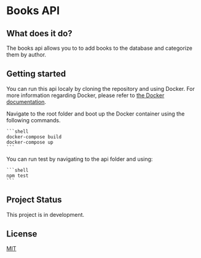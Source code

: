 # Books API


## What does it do?

The books api allows you to to add books to the database and categorize them by author.

## Getting started

You can run this api localy by cloning the repository and using Docker. For more information regarding Docker, please refer to [the Docker documentation](https://docs.docker.com/).

Navigate to the root folder and boot up the Docker container using the following commands. 

    ```shell
    docker-compose build
    docker-compose up
    ```

You can run test by navigating to the api folder and using:

    ```shell
    npm test
    ```
    


## Project Status

This project is in development.

## License
[MIT](https://choosealicense.com/licenses/mit/)